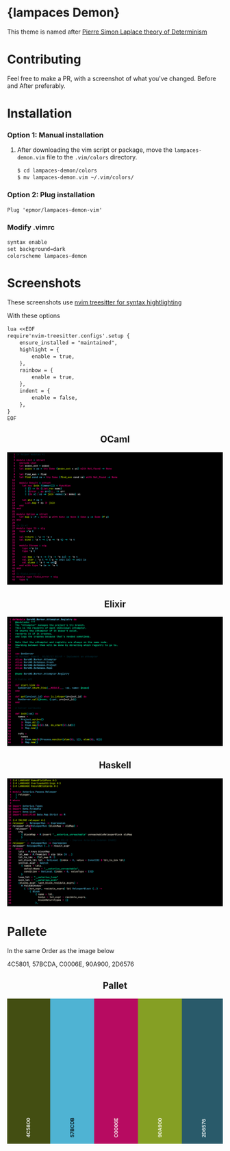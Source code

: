 # {lampaces Demon}
This theme is named after <a href="https://en.wikipedia.org/wiki/Laplace%27s_demon">Pierre Simon Laplace theory of Determinism</a>

# Contributing 
Feel free to make a PR, with a screenshot of what you've changed. Before and After preferably.

# Installation

### Option 1: Manual installation

1.  After downloading the vim script or package, move the
    `lampaces-demon.vim` file to the `.vim/colors` directory.

        $ cd lampaces-demon/colors
        $ mv lampaces-demon.vim ~/.vim/colors/

### Option 2: Plug installation

```vimscript 
Plug 'epmor/lampaces-demon-vim'
```

### Modify .vimrc

```vimscript
syntax enable
set background=dark
colorscheme lampaces-demon
```
# Screenshots
These screenshots use <a href="https://github.com/nvim-treesitter/nvim-treesitter">nvim treesitter for syntax hightlighting</a>

With these options

```vimscript
lua <<EOF
require'nvim-treesitter.configs'.setup {
    ensure_installed = "maintained",
    highlight = {
        enable = true,
    },
    rainbow = {
        enable = true,
    },
    indent = {
        enable = false,
    },
}
EOF
```

<div align="center">
  <h2>OCaml</h2>
  <img src="./screenshots/ocaml.png">
  <h2>Elixir</h2>
  <img src="./screenshots/elixir.png">
  <h2>Haskell</h2>
  <img src="./screenshots/haskell.png">
</div>

# Pallete

In the same Order as the image below

4C5801, 57BCDA, C0006E, 90A900, 2D6576

<div align="center">
  <h2>Pallet</h2>
  <img src="./pallet.png">
</div>

